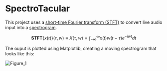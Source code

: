 # SpectroTacular
This project uses a [short-time Fourier transform (STFT)](https://en.wikipedia.org/wiki/Short-time_Fourier_transform) to convert live audio input into a [spectrogram](https://en.wikipedia.org/wiki/Spectrogram).

$$\textbf{STFT}\{x(t)\}(τ,w) ≡ X(τ,w) = \int_{-\infty}^\infty x(t)w(t−τ)e^{-iwt} dt$$

The ouput is plotted using Matplotlib, creating a moving spectrogram that looks like this:

![Figure_1](https://github.com/user-attachments/assets/22bc7f2d-0886-42e8-9894-e04446f2c9f7)
